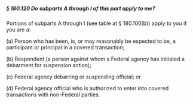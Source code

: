 ##### § 180.120 Do subparts A through I of this part apply to me? #####

Portions of subparts A through I (see table at § 180.100(b)) apply to you if you are a:

(a) Person who has been, is, or may reasonably be expected to be, a participant or principal in a covered transaction;

(b) Respondent (a person against whom a Federal agency has initiated a debarment for suspension action);

(c) Federal agency debarring or suspending official; or

(d) Federal agency official who is authorized to enter into covered transactions with non-Federal parties.
